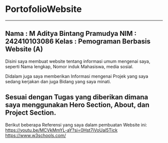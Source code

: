 # PortofolioWebsite
-----------------------------------------------------------
Nama   : M Aditya Bintang Pramudya
NIM    : 242410103086
Kelas  : Pemograman Berbasis Website (A)
-----------------------------------------------------------
Disini saya membuat website tentang informasi umum
mengenai saya, seperti Nama lengkap, Nomor induk
Mahasiswa, media sosial. 

Didalam juga saya memberikan Informasi mengenai
Projek yang saya sedang kerjakan dan juga Bidang
yang saya minati.

Sesuai dengan Tugas yang diberikan dimana saya menggunakan
Hero Section, About, dan Project Section.
-----------------------------------------------------------
Berikut beberapa Referensi yang saya dalam pembuatan
Website ini:
https://youtu.be/MCVkMmYL-aY?si=0Hst7iVoUal5Tick 
https://www.w3schools.com/
